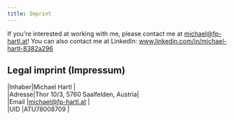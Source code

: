 ```yaml
---
title: Imprint
---
```


If you're interested at working with me, please contact me at [michael@fp-hartl.at](mailto:michael@fp-hartl.at)! You can also contact me at LinkedIn: www.linkedin.com/in/michael-hartl-8382a296


## Legal imprint (Impressum)

|Inhaber|Michael Hartl                      |<br/>
|Adresse|Thor 10/3, 5760 Saalfelden, Austria|<br/>
|Email  |michael@fp-hartl.at                |<br/>
|UID    |ATU78008709                        |
